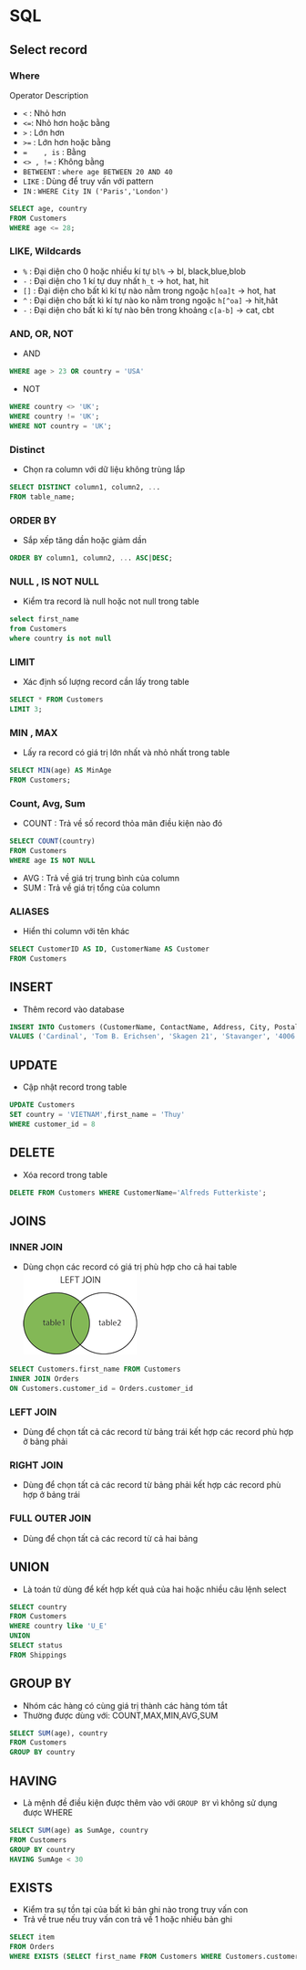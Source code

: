 # SQL
## Select record
### Where
Operator	Description
- `<`	: Nhỏ hơn
- `<=`: Nhỏ hơn hoặc bằng
- `>`	: Lớn hơn
- `>=` : Lớn hơn hoặc bằng
- `=	, is` : Bằng
- `<> , !=` : Không bằng
- `BETWEENT` : `where age BETWEEN 20 AND 40`
- `LIKE` : Dùng để truy vấn với pattern
- `IN` : `WHERE City IN ('Paris','London')`
```sql
SELECT age, country
FROM Customers
WHERE age <= 28;
```
### LIKE, Wildcards
- `%` : Đại diện cho 0 hoặc nhiều kí tự
`bl%` -> bl, black,blue,blob
- `-` : Đại diện cho 1 kí tự duy nhất
`h_t` -> hot, hat, hit
- `[]` : Đại diện cho bất kì kí tự nào nằm trong ngoặc
`h[oa]t` -> hot, hat
- `^` : Đại diện cho bất kì kí tự nào ko nằm trong ngoặc
`h[^oa]` -> hit,hât
- `-` : Đại diện cho bất kì kí tự nào bên trong khoảng
`c[a-b]` -> cat, cbt
### AND, OR, NOT
- AND
```sql
WHERE age > 23 OR country = 'USA'
```
- NOT
```sql
WHERE country <> 'UK';
WHERE country != 'UK';
WHERE NOT country = 'UK';
```
### Distinct
- Chọn ra column với dữ liệu không trùng lắp
```sql
SELECT DISTINCT column1, column2, ...
FROM table_name;
```
### ORDER BY
- Sắp xếp tăng dần hoặc giảm dần
```sql
ORDER BY column1, column2, ... ASC|DESC;
```
### NULL , IS NOT NULL
- Kiểm tra record là null hoặc not null trong table
```sql
select first_name
from Customers
where country is not null
```
### LIMIT
- Xác định số lượng record cần lấy trong table
```sql
SELECT * FROM Customers
LIMIT 3;
```
### MIN , MAX
- Lấy ra record có giá trị lớn nhất và nhỏ nhất trong table
```sql
SELECT MIN(age) AS MinAge
FROM Customers;
```
### Count, Avg, Sum
- COUNT : Trả về số record thỏa mãn điều kiện nào đó
```sql
SELECT COUNT(country)
FROM Customers
WHERE age IS NOT NULL
```
- AVG : Trả về giá trị trung bình của column
- SUM : Trả về giá trị tổng của column
### ALIASES
- Hiển thi column với tên khác
```sql
SELECT CustomerID AS ID, CustomerName AS Customer
FROM Customers
```
## INSERT
- Thêm record vào database
```sql
INSERT INTO Customers (CustomerName, ContactName, Address, City, PostalCode, Country)
VALUES ('Cardinal', 'Tom B. Erichsen', 'Skagen 21', 'Stavanger', '4006', 'Norway');
```
## UPDATE
- Cập nhật record trong table
```sql
UPDATE Customers
SET country = 'VIETNAM',first_name = 'Thuy'
WHERE customer_id = 8
```
## DELETE
- Xóa record trong table
```sql
DELETE FROM Customers WHERE CustomerName='Alfreds Futterkiste';
```
## JOINS
### INNER JOIN
- Dùng chọn các record có giá trị phù hợp cho cả hai table
![Alt text](image.png)
```sql
SELECT Customers.first_name FROM Customers
INNER JOIN Orders
ON Customers.customer_id = Orders.customer_id
```
### LEFT JOIN
- Dùng để chọn tất cả các record từ bảng trái kết hợp các  record phù hợp ở bảng phải
### RIGHT JOIN
- Dùng để chọn tất cả các record từ bảng phải kết hợp các  record phù hợp ở bảng trái
### FULL OUTER JOIN
- Dùng để chọn tất cả các record từ cả hai bảng
## UNION
- Là toán tử dùng để kết hợp kết quả của hai hoặc nhiều câu lệnh select
```sql
SELECT country
FROM Customers
WHERE country like 'U_E'
UNION
SELECT status
FROM Shippings
```
## GROUP BY
- Nhóm các hàng có cùng giá trị thành các hàng tóm tắt
- Thường được dùng với: COUNT,MAX,MIN,AVG,SUM
```sql
SELECT SUM(age), country
FROM Customers
GROUP BY country
```
## HAVING
- Là mệnh đề điều kiện được thêm vào với `GROUP BY` vì không sử dụng được WHERE
```sql
SELECT SUM(age) as SumAge, country
FROM Customers
GROUP BY country
HAVING SumAge < 30
```
## EXISTS
- Kiểm tra sự tồn tại của bất kì bản ghi nào trong truy vấn con
- Trả về true nếu truy vấn con trả về 1 hoặc nhiều bản ghi
```sql
SELECT item
FROM Orders
WHERE EXISTS (SELECT first_name FROM Customers WHERE Customers.customer_id = Orders.customer_id AND amount < 300);
```
